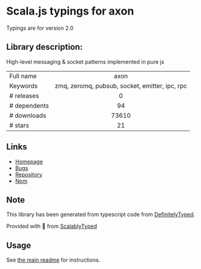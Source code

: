 
# Scala.js typings for axon

Typings are for version 2.0

## Library description:
High-level messaging & socket patterns implemented in pure js

|                    |                 |
| ------------------ | :-------------: |
| Full name          | axon |
| Keywords           | zmq, zeromq, pubsub, socket, emitter, ipc, rpc |
| # releases         | 0 |
| # dependents       | 94 |
| # downloads        | 73610 |
| # stars            | 21 |

## Links
- [Homepage](https://github.com/visionmedia/axon#readme)
- [Bugs](https://github.com/visionmedia/axon/issues)
- [Repository](https://github.com/visionmedia/axon)
- [Npm](https://www.npmjs.com/package/axon)
    


## Note
This library has been generated from typescript code from [DefinitelyTyped](https://definitelytyped.org).

Provided with :purple_heart: from [ScalablyTyped](https://github.com/oyvindberg/ScalablyTyped)

## Usage
See [the main readme](../../readme.md) for instructions.


